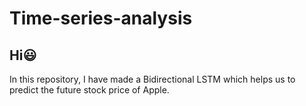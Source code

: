 # Time-series-analysis

## Hi😃

In this repository, I have made a Bidirectional LSTM which helps us to predict the future stock price of Apple.









